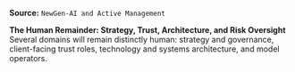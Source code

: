 **Source:** `NewGen-AI and Active Management`

**The Human Remainder: Strategy, Trust, Architecture, and Risk Oversight**
Several domains will remain distinctly human: strategy and governance, client-facing trust roles, technology and systems architecture, and model operators.
